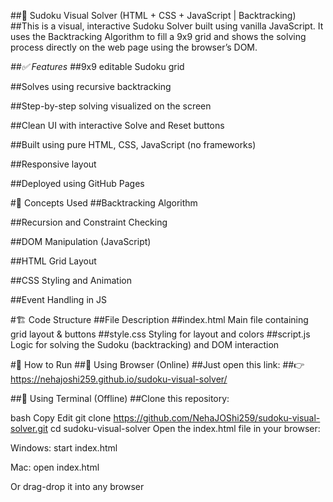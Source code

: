 ##🧩 Sudoku Visual Solver (HTML + CSS + JavaScript | Backtracking)
##This is a visual, interactive Sudoku Solver built using vanilla JavaScript. It uses the Backtracking Algorithm to fill a 9x9 grid and shows the solving process directly on the web page using the browser’s DOM.

*##✅ Features*
##9x9 editable Sudoku grid

##Solves using recursive backtracking

##Step-by-step solving visualized on the screen

##Clean UI with interactive Solve and Reset buttons

##Built using pure HTML, CSS, JavaScript (no frameworks)

##Responsive layout

##Deployed using GitHub Pages

#🧠 Concepts Used
##Backtracking Algorithm

##Recursion and Constraint Checking

##DOM Manipulation (JavaScript)

##HTML Grid Layout

##CSS Styling and Animation

##Event Handling in JS

#🏗️ Code Structure
##File	Description
##index.html	Main file containing grid layout & buttons
##style.css	Styling for layout and colors
##script.js	Logic for solving the Sudoku (backtracking) and DOM interaction

#🔧 How to Run
##🔹 Using Browser (Online)
##Just open this link:
##👉 https://nehajoshi259.github.io/sudoku-visual-solver/

##🔹 Using Terminal (Offline)
##Clone this repository:

bash
Copy
Edit
git clone https://github.com/NehaJOShi259/sudoku-visual-solver.git
cd sudoku-visual-solver
Open the index.html file in your browser:

Windows: start index.html

Mac: open index.html

Or drag-drop it into any browser
